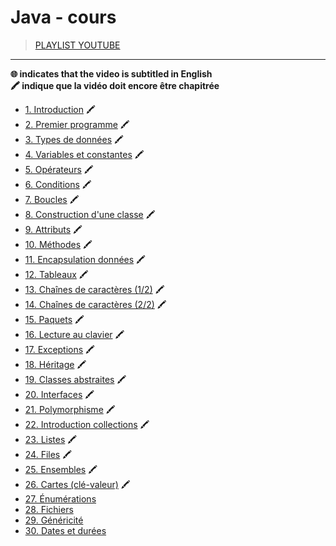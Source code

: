 # Java - cours

> [PLAYLIST YOUTUBE](https://www.youtube.com/playlist?list=PLrSOXFDHBtfHkq8dd3BbSaopVgRSYtgPv)

---

**🌐 indicates that the video is subtitled in English**<br>
**🖍 indique que la vidéo doit encore être chapitrée**

+ [1. Introduction](https://www.youtube.com/watch?v=_l4pJ7HCrl4) 🖍
+ [2. Premier programme](https://www.youtube.com/watch?v=cvpkw2ZN4Ps) 🖍
+ [3. Types de données](https://www.youtube.com/watch?v=7Buk7i_RGok) 🖍
+ [4. Variables et constantes](https://www.youtube.com/watch?v=ilJGviAXoTM) 🖍
+ [5. Opérateurs](https://www.youtube.com/watch?v=OgPU8mFAgro) 🖍
+ [6. Conditions](https://www.youtube.com/watch?v=0rANfWRfc_c) 🖍
+ [7. Boucles](https://www.youtube.com/watch?v=ws0JqA7bPN0) 🖍
+ [8. Construction d'une classe](https://www.youtube.com/watch?v=IZ8wKErw0_Y) 🖍
+ [9. Attributs](https://www.youtube.com/watch?v=48wGbUfFtfM) 🖍
+ [10. Méthodes](https://www.youtube.com/watch?v=FkB7N0w81Dk) 🖍
+ [11. Encapsulation données](https://www.youtube.com/watch?v=zM_Qf07fEyc) 🖍
+ [12. Tableaux](https://www.youtube.com/watch?v=VdvUYGs17Ek) 🖍
+ [13. Chaînes de caractères (1/2)](https://www.youtube.com/watch?v=wvQQ5263pvI) 🖍
+ [14. Chaînes de caractères (2/2)](https://www.youtube.com/watch?v=EphmNLfZ2hM) 🖍
+ [15. Paquets](https://www.youtube.com/watch?v=8xVLSfM5UhY) 🖍
+ [16. Lecture au clavier](https://www.youtube.com/watch?v=fa84_nrUrMw) 🖍
+ [17. Exceptions](https://www.youtube.com/watch?v=UEISfoJaOyk) 🖍
+ [18. Héritage](https://www.youtube.com/watch?v=8TSVW7SV0KA) 🖍
+ [19. Classes abstraites](https://www.youtube.com/watch?v=dd0_nYhtaKQ) 🖍
+ [20. Interfaces](https://www.youtube.com/watch?v=M0hkhOoOIHg) 🖍
+ [21. Polymorphisme](https://www.youtube.com/watch?v=CPxrEntMxsQ) 🖍
+ [22. Introduction collections](https://www.youtube.com/watch?v=ov3d4s5w_m0) 🖍
+ [23. Listes](https://www.youtube.com/watch?v=eXYLsxQvIF4) 🖍
+ [24. Files](https://www.youtube.com/watch?v=TLPqZ6QOeBo) 🖍
+ [25. Ensembles](https://www.youtube.com/watch?v=lBa9_JzgBEE) 🖍
+ [26. Cartes (clé-valeur)](https://www.youtube.com/watch?v=l1pXrZByaAM) 🖍
+ [27. Énumérations](https://www.youtube.com/watch?v=7cdTn1bvNJc)
+ [28. Fichiers](https://www.youtube.com/watch?v=RYsa_zEe4Xs)
+ [29. Généricité](https://www.youtube.com/watch?v=QWn_KHeUKfA)
+ [30. Dates et durées](https://www.youtube.com/watch?v=SifudCti3pQ)
